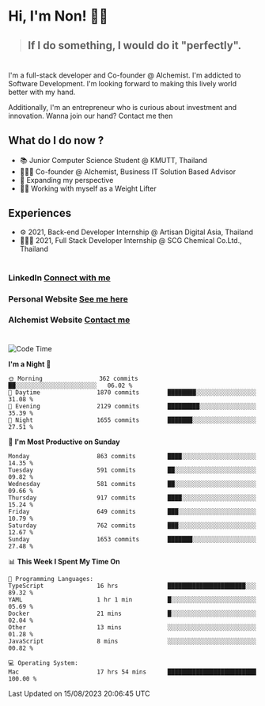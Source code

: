 # Hi, I'm Non! 🖐🏻

> ## If I do something, I would do it "perfectly".

#

I'm a full-stack developer and Co-founder @ Alchemist. I'm addicted to Software Development. I'm looking forward to making this lively world better with my hand.

Additionally, I'm an entrepreneur who is curious about investment and innovation. Wanna join our hand? Contact me then

## What do I do now ?

- 📚 Junior Computer Science Student @ KMUTT, Thailand
- 🧑🏻‍💻 Co-founder @ Alchemist, Business IT Solution Based Advisor
- 🌈 Expanding my perspective
- 🏋🏻 Working with myself as a Weight Lifter

## Experiences

- ⚙️ 2021, Back-end Developer Internship @ Artisan Digital Asia, Thailand
- 🧑🏻‍💻 2021, Full Stack Developer Internship @ SCG Chemical Co.Ltd., Thailand

#

### LinkedIn [Connect with me](https://www.linkedin.com/in/non-nontra/)

### Personal Website [See me here](https://nonnontra.com/)

### Alchemist Website [Contact me](https://alchemist-softwarehouse.co/)

#

<!--START_SECTION:waka-->
![Code Time](http://img.shields.io/badge/Code%20Time-2%2C962%20hrs%203%20mins-blue)

**I'm a Night 🦉** 

```text
🌞 Morning                362 commits         ██░░░░░░░░░░░░░░░░░░░░░░░   06.02 % 
🌆 Daytime                1870 commits        ████████░░░░░░░░░░░░░░░░░   31.08 % 
🌃 Evening                2129 commits        █████████░░░░░░░░░░░░░░░░   35.39 % 
🌙 Night                  1655 commits        ███████░░░░░░░░░░░░░░░░░░   27.51 % 
```
📅 **I'm Most Productive on Sunday** 

```text
Monday                   863 commits         ████░░░░░░░░░░░░░░░░░░░░░   14.35 % 
Tuesday                  591 commits         ██░░░░░░░░░░░░░░░░░░░░░░░   09.82 % 
Wednesday                581 commits         ██░░░░░░░░░░░░░░░░░░░░░░░   09.66 % 
Thursday                 917 commits         ████░░░░░░░░░░░░░░░░░░░░░   15.24 % 
Friday                   649 commits         ███░░░░░░░░░░░░░░░░░░░░░░   10.79 % 
Saturday                 762 commits         ███░░░░░░░░░░░░░░░░░░░░░░   12.67 % 
Sunday                   1653 commits        ███████░░░░░░░░░░░░░░░░░░   27.48 % 
```


📊 **This Week I Spent My Time On** 

```text
💬 Programming Languages: 
TypeScript               16 hrs              ██████████████████████░░░   89.32 % 
YAML                     1 hr 1 min          █░░░░░░░░░░░░░░░░░░░░░░░░   05.69 % 
Docker                   21 mins             █░░░░░░░░░░░░░░░░░░░░░░░░   02.04 % 
Other                    13 mins             ░░░░░░░░░░░░░░░░░░░░░░░░░   01.28 % 
JavaScript               8 mins              ░░░░░░░░░░░░░░░░░░░░░░░░░   00.82 % 

💻 Operating System: 
Mac                      17 hrs 54 mins      █████████████████████████   100.00 % 
```


 Last Updated on 15/08/2023 20:06:45 UTC
<!--END_SECTION:waka-->
